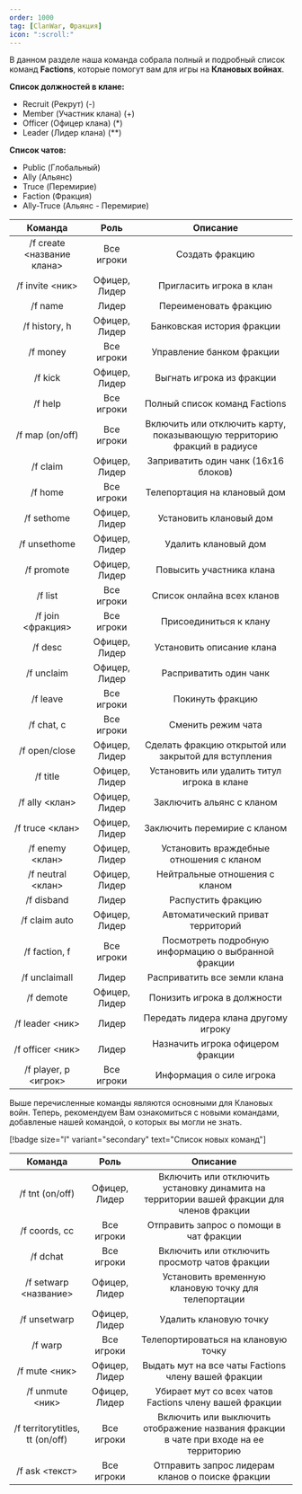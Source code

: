 ```yaml
---
order: 1000
tag: [ClanWar, Фракция]
icon: ":scroll:"
---
```

В данном разделе наша команда собрала полный и подробный список команд **Factions**, которые помогут вам для игры на **Клановых войнах**.

 **Список должностей в клане:**

- Recruit (Рекрут) (-)
- Member (Участник клана) (+)
- Officer (Офицер клана) (*)
- Leader (Лидер клана) (**)


**Список чатов:**
- Public (Глобальный)
- Ally (Альянс)
- Truce (Перемирие)
- Faction (Фракция)
- Ally-Truce (Альянс - Перемирие)

Команда   | Роль | Описание
:---:   | :---: | :---:
/f create <название клана> | Все игроки  | Создать фракцию
/f invite <ник> | Офицер, Лидер | Пригласить игрока в клан
/f name | Лидер | Переименовать фракцию
/f history, h | Офицер, Лидер | Банковская история фракции
/f money | Все игроки | Управление банком фракции
/f kick | Офицер, Лидер | Выгнать игрока из фракции
/f help | Все игроки | Полный список команд Factions
/f map (on/off) | Все игроки | Включить или отключить карту, показывающую территорию фракций в радиусе
/f claim | Офицер, Лидер | Заприватить один чанк (16x16 блоков)
/f home | Все игроки | Телепортация на клановый дом
/f sethome | Офицер, Лидер | Установить клановый дом
/f unsethome | Офицер, Лидер | Удалить клановый дом
/f promote | Офицер, Лидер | Повысить участника клана 
/f list | Все игроки | Список онлайна всех кланов
/f join <фракция> | Все игроки | Присоединиться к клану
/f desc | Офицер, Лидер | Установить описание клана 
/f unclaim | Офицер, Лидер | Расприватить один чанк
/f leave | Все игроки | Покинуть фракцию
/f chat, c | Все игроки | Сменить режим чата
/f open/close | Офицер, Лидер| Сделать фракцию открытой или закрытой для вступления 
/f title | Офицер, Лидер | Установить или удалить титул игрока в клане
/f ally <клан> | Офицер, Лидер | Заключить альянс с кланом 
/f truce <клан> | Офицер, Лидер | Заключить перемирие с кланом 
/f enemy <клан> | Офицер, Лидер | Установить враждебные отношения с кланом
/f neutral <клан> | Офицер, Лидер | Нейтральные отношения с кланом 
/f disband | Лидер | Распустить фракцию
/f claim auto | Офицер, Лидер | Автоматический приват территорий
/f faction, f | Все игроки | Посмотреть подробную информацию о выбранной фракции
/f unclaimall | Лидер | Расприватить все земли клана 
/f demote | Офицер, Лидер | Понизить игрока в должности
/f leader <ник> | Лидер | Передать лидера клана другому игроку 
/f officer <ник> | Лидер | Назначить игрока офицером фракции
/f player, p <игрок> | Все игроки | Информация о силе игрока

Выше перечисленные команды являются основными для Клановых войн. Теперь, рекомендуем Вам ознакомиться с новыми командами, добавленые нашей командой, о которых вы могли не знать.

[!badge size="l" variant="secondary" text="Список новых команд"]

Команда | Роль | Описание
:---:   | :---: | :---:
/f tnt (on/off) | Офицер, Лидер | Включить или отключить установку динамита на территории вашей фракции для членов фракции
/f coords, cc | Все игроки | Отправить запрос о помощи в чат фракции
/f dchat | Все игроки | Включить или отключить просмотр чатов фракции
/f setwarp <название> | Офицер, Лидер | Установить временную клановую точку для телепортации
/f unsetwarp | Офицер, Лидер | Удалить клановую точку
/f warp | Все игроки | Телепортироваться на клановую точку
/f mute <ник> | Офицер, Лидер | Выдать мут на все чаты Factions члену вашей фракции 
/f unmute <ник> | Офицер, Лидер | Убирает мут со всех чатов Factions члену вашей фракции 
/f territorytitles, tt (on/off) | Все игроки | Включить или выключить отображение названия фракции в чате при входе на ее территорию
/f ask <текст> | Все игроки | Отправить запрос лидерам кланов о поиске фракции
